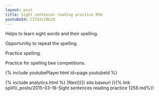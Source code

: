 ```yaml
---
layout: post
title: Sight sentences reading practice 850
youtubeId: CITd1sfBGzQ
---
```

 
 
Helps to learn sight words and their spelling.

Opportunitiy to repeat the spelling. 

Practice spelling. 
 
Practice for spelling bee competitions. 
 
{% include youtubePlayer.html id=page.youtubeId %}
 
 
{% include analytics.html %} 
[Next]({{ site.baseurl }}{% link  split1/_posts/2015-03-16-Sight sentences reading practice 1256.md%})
 
